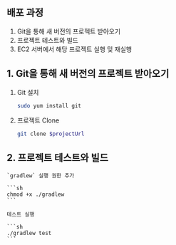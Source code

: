 ## 배포 과정

1. Git을 통해 새 버전의 프로젝트 받아오기
2. 프로젝트 테스트와 빌드
3. EC2 서버에서 해당 프로젝트 실행 및 재실행


## 1. Git을 통해 새 버전의 프로젝트 받아오기

1. Git 설치

    ```sh
    sudo yum install git
    ```

2. 프로젝트 Clone

    ```sh
    git clone $projectUrl
    ```

## 2. 프로젝트 테스트와 빌드

    `gradlew` 실행 권한 추가

    ```sh
    chmod +x ./gradlew
    ```

    테스트 실행

    ```sh
    ./gradlew test
    ```

